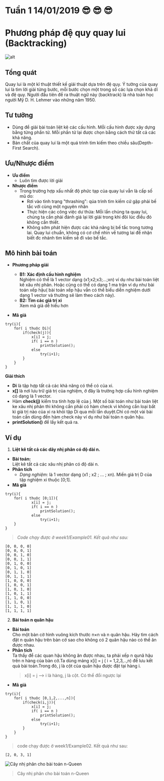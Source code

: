 # Tuần 1 14/01/2019 :sunglasses: :sunglasses: :sunglasses: 
# Phương pháp đệ quy quay lui (Backtracking)
![alt](https://cdn-images-1.medium.com/max/1200/1*uHVAfKRI6gPxiAmzCTnRCg.jpeg)

## **Tổng quát**  
Quay lui là một kĩ thuật thiết kế giải thuật dựa trên đệ quy. Ý tưởng của quay lui là tìm lời giải từng bước, mỗi bước chọn một trong số các lựa chọn khả dĩ và đệ quy. Người đầu tiên đề ra thuật ngữ này (backtrack) là nhà toán học người Mỹ D. H. Lehmer vào những năm 1950.  
## **Tư tưởng**  
 * Dùng để giải bài toán liệt kê các cấu hình. Mỗi cấu hình được xây dựng bằng từng phần tử. Mỗi phần tử lại được chọn bằng cách thử tất cả các khả năng.  
 * Bản chất của quay lui là một quá trình tìm kiếm theo chiều sâu(Depth-First Search).  

## **Ưu/Nhược điểm**
  * **Ưu điểm**   
    * Luôn tìm được lời giải
  * **Nhược điểm**  
    * Trong trường hợp xấu nhất độ phức tạp của quay lui vẫn là cấp số mũ do:    
        * Rơi vào tình trạng "thrashing": qúa trình tìm kiếm cứ gặp phải bế tắc với cùng một nguyên nhân
        * Thực hiện các công việc dư thừa: Mỗi lần chúng ta quay lui, chúng ta cần phải đánh giá lại lời giải trong khi đôi lúc điều đó không cần thiết.  
        * Không sớm phát hiện được các khả năng bị bế tắc trong tương lai. Quay lui chuẩn, không có cơ chế nhìn về tương lai để nhận biết đc nhánh tìm kiếm sẽ đi vào bế tắc.
          
## **Mô hình bài toán**
* **Phương pháp giải**    
    * **B1: Xác định cấu hình nghiệm**  
    Nghiệm có thể là 1 vector dạng (x1;x2;x3;...;xn) ví dụ như bài toán liệt kê xâu nhị phân. Hoặc cũng có thể có dạng 1 ma trận ví dụ như bài toán xếp hậu( bài toán xếp hậu vẫn có thể biểu diễn nghiệm dưới dạng 1 vector và thường sẽ làm theo cách này).  
    * **B2: Tìm các giá trị xi**  
    Xem mã giả dễ hiểu hơn
    
    
* **Mã giả**   
```
try(i){
    for( i thuộc Di){
        if(check(j)){
            x[i] = j;
            if( i == n )
                printSolution();
            else
                try(i+1);
        }
    }
}  
```  
**Giải thích**  
* **Di** là tập hợp tất cả các khả năng có thể có của xi.  
* **x[]** là nơi lưu trữ giá trị của nghiệm, ở đây là trường hợp cấu hình nghiệm có dạng là 1 vector.  
* Hàm **check(j)** kiểm tra tính hợp lệ của j. Một số bài toán như bài toán liệt ke xâu nhị phân thì không cần phải có hàm check vì không cần loại bất kì giá trị nào của xi ra khỏi tập Di qua mỗi lần duyệt.Chỉ có một vài bài toán cần dùng đến hàm check này ví dụ như bài toán n quân hậu.  
* **printSolution()** để lấy kết quả ra.

## **Ví dụ**  
1. **Liệt kê tất cả các dãy nhị phân có độ dài n.**  
* **Bài toán:**  
Liệt kê tất cả các xâu nhị phân có độ dài n.
* **Phân tích**
    * *Dạng nghiệm:* là 1 vector dạng (x1 ; x2 ; ... ; xn). Miền giá trị D của tập nghiệm xi thuộc [0;1].
* **Mã giả**  
```
try(i){
    for( i thuộc [0;1]){
            x[i] = j;
            if( i == n )
                printSolution();
            else
                try(i+1);
    }
} 
```    
>*Code chạy được ở week1/Example01. Kết quả như sau:*
```
[0, 0, 0, 0]
[0, 0, 0, 1]
[0, 0, 1, 0]
[0, 0, 1, 1]
[0, 1, 0, 0]
[0, 1, 0, 1]
[0, 1, 1, 0]
[0, 1, 1, 1]
[1, 0, 0, 0]
[1, 0, 0, 1]
[1, 0, 1, 0]
[1, 0, 1, 1]
[1, 1, 0, 0]
[1, 1, 0, 1]
[1, 1, 1, 0]
[1, 1, 1, 1]
``` 

2. **Bài toán n quân hậu**
* **Bài toán**  
Cho một bàn cờ hình vuông kích thước n×n và n quân hậu. Hãy tìm cách đặt n quân hậu trên bàn cờ sao cho không có 2 quân hậu nào có thể ăn được nhau.
* **Phân tích**  
Ta thấy để các quan hậu không ăn được nhau, ta phải xếp n qunâ hậu trên n hàng của bàn cờ.Ta dùng mảng x[i] = j ( i = 1,2,3,..,n) để lưu kết quả bài toán.Trong đó, j là cột của quân hậu được đặt tại hàng i.
    > x[i] = j --> i là hàng, j là cột. Có thể đổi ngược lại
* **Mã giả**  
```
try(i){
    for( i thuộc [0,1,2,...,n]){
        if(check(i,j)){
            x[i] = j;
            if( i == n )
                printSolution();
            else
                try(i+1);
        }
    }
} 
``` 
> code chạy được ở week1/Example02. Kết quả như sau: 
```
[2, 0, 3, 1]
```
![Cây nhị phân cho bài toán n-Queen](https://dangdinhtai0001.github.io/DataStructureAndAlgorithms/Images/queen.png)
> Cây nhị phân cho bài toán n-Queen




